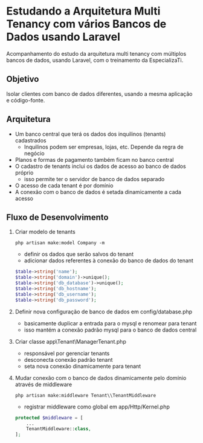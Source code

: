 # Estudando a Arquitetura Multi Tenancy com vários Bancos de Dados usando Laravel
Acompanhamento do estudo da arquitetura multi tenancy com múltiplos bancos de dados, usando Laravel, com o treinamento da EspecializaTi.

## Objetivo
Isolar clientes com banco de dados diferentes, usando a mesma aplicação e código-fonte.

## Arquitetura

- Um banco central que terá os dados dos inquilinos (tenants) cadastrados
  - Inquilinos podem ser empresas, lojas, etc. Depende da regra de negócio
- Planos e formas de pagamento também ficam no banco central
- O cadastro de tenants inclui os dados de acesso ao banco de dados próprio
  - isso permite ter o servidor de banco de dados separado
- O acesso de cada tenant é por domínio
- A conexão com o banco de dados é setada dinamicamente a cada acesso

## Fluxo de Desenvolvimento

1. Criar modelo de tenants

    ```php artisan make:model Company -m```

    - definir os dados que serão salvos do tenant
    - adicionar dados referentes à conexão do banco de dados do tenant

    ```php
    $table->string('name');
    $table->string('domain')->unique();
    $table->string('db_database')->unique();
    $table->string('db_hostname');
    $table->string('db_username');
    $table->string('db_password');
    ```

1. Definir nova configuração de banco de dados em config/database.php
    - basicamente duplicar a entrada para o mysql e renomear para tenant
    - isso mantém a conexão padrão mysql para o banco de dados central

1. Criar classe app\Tenant\ManagerTenant.php
    - responsável por gerenciar tenants
    - desconecta conexão padrão tenant
    - seta nova conexão dinamicamente para tenant

1. Mudar conexão com o banco de dados dinamicamente pelo domínio através de middleware

    ```php artisan make:middleware Tenant\\TenantMiddleware```

    - registrar middleware como global em app/Http/Kernel.php

    ```php
    protected $middleware = [
        ...
        TenantMiddleware::class,
    ];
    ```

